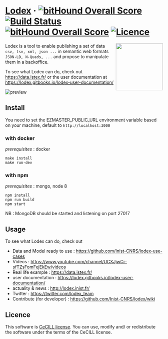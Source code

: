 # [Lodex](http://lodex.inist.fr) &middot; [![bitHound Overall Score](https://www.bithound.io/github/Inist-CNRS/lodex/badges/score.svg)](https://www.bithound.io/github/Inist-CNRS/lodex) [![Build Status](https://travis-ci.org/Inist-CNRS/lodex.svg?branch=master)](https://travis-ci.org/Inist-CNRS/lodex) [![bitHound Overall Score](https://cdn.rawgit.com/aleen42/badges/master/src/gitbook_1.svg)](https://lodex.gitbooks.io/lodex-user-documentation) [![Licence](https://img.shields.io/badge/licence-CeCILL%202.1-yellow.svg)](http://www.cecill.info)

<img src="https://user-images.githubusercontent.com/7420853/30152932-1794db3c-93b5-11e7-98ab-a7f28d0061cb.png" width=150 align=right>

Lodex is a tool to enable publishing a set of data `csv, tsv, xml, json ...` in semantic web formats `JSON-LD, N-Quads, ...` and propose to manipulate them in a backoffice.

To see what Lodex can do, check out https://data.istex.fr/ or the user documentation at https://lodex.gitbooks.io/lodex-user-documentation/

![preview](https://docs.google.com/drawings/d/e/2PACX-1vQA8ze2ktkRLXZB9sNWkft0cUpf_jOJbTfQA7AtzvwsRfswBCuiWwEsI3kvHzAzmZNhz4CxcePQ02cA/pub?w=904&h=581)

## Install

You need to set the EZMASTER_PUBLIC_URL environment variable based on your machine, default to `http://localhost:3000`

### with docker
_prerequisites_ : docker
```
make install
make run-dev
```

### with npm
_prerequisites_ : mongo, node 8
```
npm install
npm run build
npm start
```
NB : MongoDB should be started and listening on port 27017

## Usage
To see what Lodex can do, check out

 - Data and Model ready to use : https://github.com/Inist-CNRS/lodex-use-cases
 - Videos : https://www.youtube.com/channel/UCXJjwCr-sfTZsFomFejEkEw/videos
 - Real life example : https://data.istex.fr/
 - user documentation : https://lodex.gitbooks.io/lodex-user-documentation/
 - actuality & news : http://lodex.inist.fr/
 - Twitter : https://twitter.com/lodex_team
 - Contribute (for developer) : https://github.com/Inist-CNRS/lodex/wiki

## Licence

This software is [CeCILL license](https://github.com/Inist-CNRS/lodex/blob/master/LICENSE).
You can  use, modify and/ or redistribute the software under the terms of the CeCILL license.
